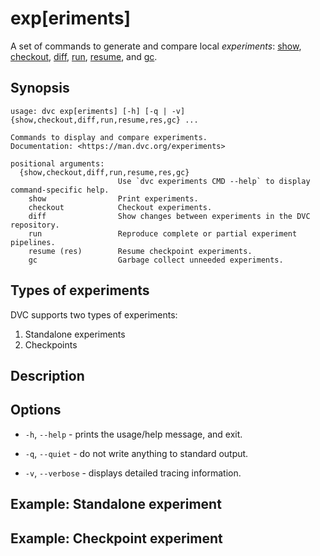 # exp[eriments]

A set of commands to generate and compare local _experiments_:
[show](/doc/command-reference/experiments/show),
[checkout](/doc/command-reference/experiments/show),
[diff](/doc/command-reference/experiments/diff),
[run](/doc/command-reference/experiments/run),
[resume](/doc/command-reference/experiments/resume), and
[gc](/doc/command-reference/experiments/gc).

## Synopsis

```usage
usage: dvc exp[eriments] [-h] [-q | -v] {show,checkout,diff,run,resume,res,gc} ...

Commands to display and compare experiments.
Documentation: <https://man.dvc.org/experiments>

positional arguments:
  {show,checkout,diff,run,resume,res,gc}
                        Use `dvc experiments CMD --help` to display command-specific help.
    show                Print experiments.
    checkout            Checkout experiments.
    diff                Show changes between experiments in the DVC repository.
    run                 Reproduce complete or partial experiment pipelines.
    resume (res)        Resume checkpoint experiments.
    gc                  Garbage collect unneeded experiments.
```

## Types of experiments

DVC supports two types of experiments:

1. Standalone experiments
2. Checkpoints

## Description

## Options

- `-h`, `--help` - prints the usage/help message, and exit.

- `-q`, `--quiet` - do not write anything to standard output.

- `-v`, `--verbose` - displays detailed tracing information.

## Example: Standalone experiment

## Example: Checkpoint experiment
